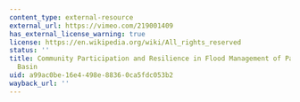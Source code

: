 ```yaml
---
content_type: external-resource
external_url: https://vimeo.com/219001409
has_external_license_warning: true
license: https://en.wikipedia.org/wiki/All_rights_reserved
status: ''
title: Community Participation and Resilience in Flood Management of Pahang River
  Basin
uid: a99ac0be-16e4-498e-8836-0ca5fdc053b2
wayback_url: ''
---
```

